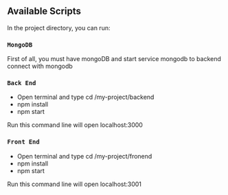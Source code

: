 
## Available Scripts

In the project directory, you can run:

### `MongoDB`

First of all, you must have mongoDB and start service mongodb to backend connect with mongodb

### `Back End`
- Open terminal and type cd /my-project/backend
 - npm install
 - npm start

 Run this command line will open localhost:3000

### `Front End`
- Open terminal and type cd /my-project/fronend
 - npm install
 - npm start

 Run this command line will open localhost:3001




